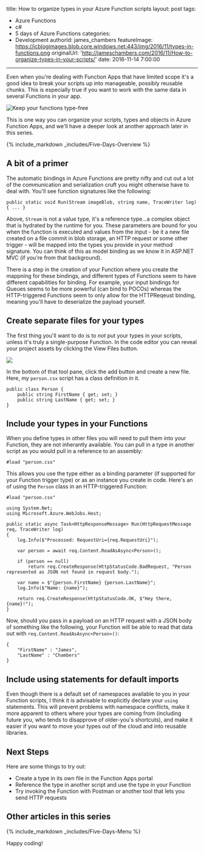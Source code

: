 title: How to organize types in your Azure Function scripts
layout: post
tags:
  - Azure Functions
  - c#
  - 5 days of Azure Functions
categories:
  - Development
authorId: james_chambers
featureImage: https://jcblogimages.blob.core.windows.net:443/img/2016/11/types-in-functions.png
originalUrl: 'http://jameschambers.com/2016/11/How-to-organize-types-in-your-scripts/'
date: 2016-11-14 7:00:00
---
Even when you're dealing with Function Apps that have limited scope it's a good idea to break your scripts up into manageable, possibly reusable chunks. This is especially true if you want to work with the same data in several Functions in your app.  

![Keep your functions type-free](https://jcblogimages.blob.core.windows.net:443/img/2016/11/types-in-functions.png)

This is one way you can organize your scripts, types and objects in Azure Function Apps, and we'll have a deeper look at another approach later in this series.

<!-- more -->

{% include_markdown _includes/Five-Days-Overview %}

## A bit of a primer
The automatic bindings in Azure Functions are pretty nifty and cut out a lot of the communication and serialization cruft you might otherwise have to deal with.  You'll see function signatures like the following:

```
public static void Run(Stream imageBlob, string name, TraceWriter log) { ... }
```

Above, `Stream` is not a value type, it's a reference type...a complex object that is hydrated by the runtime for you. These parameters are bound for you when the function is executed and values from the input - be it a new file created on a file commit in blob storage, an HTTP request or some other trigger - will be mapped into the types you provide in your method signature. You can think of this as model binding as we know it in ASP.NET MVC (if you're from that background).

There is a step in the creation of your Function where you create the mappning for these bindings, and different types of Functions seem to have different capabilities for binding. For example, your input bindings for Queues seems to be more powerful (can bind to POCOs) whereas the HTTP-triggered Functions seem to only allow for the HTTPReqeust binding, meaning you'll have to deserialize the payload yourself.

## Create separate files for your types
The first thing you'll want to do is to _not_ put your types in your scripts, unless it's truly a single-purpose Function. In the code editor you can reveal your project assets by clicking the View Files button.

![](https://jcblogimages.blob.core.windows.net:443/img/2016/11/view_files_functions.png)

In the bottom of that tool pane, click the add button and create a new file. Here, my `person.csx` script has a class definition in it. 

```
public class Person {
    public string FirstName { get; set; }
    public string LastName { get; set; }
}
```

## Include your types in your Functions
When you define types in other files you will need to pull them into your Function, they are not inherantly available. You can pull in a type in another script as you would pull in a reference to an assembly:

```
#load "person.csx"
```

This allows you use the type either as a binding parameter (if supported for your Function trigger type) or as an instance you create in code. Here's an of using the `Person` class in an HTTP-triggered Function:

```
#load "person.csx"

using System.Net;
using Microsoft.Azure.WebJobs.Host;

public static async Task<HttpResponseMessage> Run(HttpRequestMessage req, TraceWriter log)
{
    log.Info($"Processed: RequestUri={req.RequestUri}");

    var person = await req.Content.ReadAsAsync<Person>();

    if (person == null)
        return req.CreateResponse(HttpStatusCode.BadRequest, "Person represented as JSON not found in request body.");    

    var name = $"{person.FirstName} {person.LastName}";
    log.Info($"Name: {name}");

    return req.CreateResponse(HttpStatusCode.OK, $"Hey there, {name}!");
}
```

Now, should you pass in a payload on an HTTP request with a JSON body of something like the following, your Function will be able to read that data out with `req.Content.ReadAsAsync<Person>()`:

```
{
	"FirstName" : "James", 
	"LastName" : "Chambers"
}
```

## Include using statements for default imports
Even though there is a default set of namespaces available to you in your Function scripts, I think it is advisable to explicitly declare your `using` statements. This will prevent problems with namespace conflicts, make it more apparent to others where your types are coming from (including future you, who tends to disapprove of older-you's shortcuts), and make it easier if you want to move your types out of the cloud and into reusable libraries. 

## Next Steps
Here are some things to try out:
 - Create a type in its own file in the Function Apps portal
 - Reference the type in another script and use the type in your Function
 - Try invoking the Function with Postman or another tool that lets you send HTTP requests

## Other articles in this series
{% include_markdown _includes/Five-Days-Menu %}

Happy coding!  



